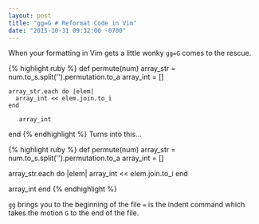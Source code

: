 ```yaml
---
layout: post
title: "gg=G # Reformat Code in Vim"
date: "2015-10-31 09:32:00 -0700"
---
```

When your formatting in Vim gets a little wonky `gg=G` comes to the rescue.

{% highlight ruby %}
def permute(num)
 array_str = num.to_s.split('').permutation.to_a
   array_int = []

    array_str.each do |elem|
      array_int << elem.join.to_i
    end

       array_int
end
{% endhighlight %}
Turns into this...

{% highlight ruby %}
def permute(num)
  array_str = num.to_s.split('').permutation.to_a
  array_int = []

  array_str.each do |elem|
    array_int << elem.join.to_i
  end

  array_int
end
{% endhighlight %}

`gg` brings you to the beginning of the file
`=` is the indent command which takes the motion
`G` to the end of the file.
